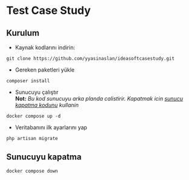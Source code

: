 # Test Case Study

## Kurulum

- Kaynak kodlarını indirin:

```shell
git clone https://github.com/yyasinaslan/ideasoftcasestudy.git
```

- Gereken paketleri yükle

```shell
composer install
```

- Sunucuyu çalıştır\
  **Not:** *Bu kod sunucuyu arka planda calistirir. Kapatmak icin [sunucu kapatma kodunu](#sunucuyu-kapatma) kullanin*

```shell
docker compose up -d
```

- Veritabanını ilk ayarlarını yap

```shell
php artisan migrate
```

## Sunucuyu kapatma

```shell
docker compose down
```

